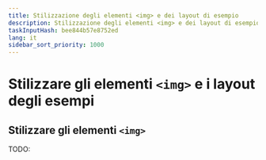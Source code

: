 ```yaml
---
title: Stilizzazione degli elementi <img> e dei layout di esempio
description: Stilizzazione degli elementi <img> e dei layout di esempio
taskInputHash: bee844b57e8752ed
lang: it
sidebar_sort_priority: 1000
---
```

# Stilizzare gli elementi `<img>` e i layout degli esempi

## Stilizzare gli elementi `<img>`

TODO:
